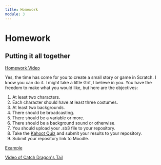 ```yaml
---
title: Homework
module: 3
---
```


# Homework

## Putting it all together

<p><a href="//www.youtube.com/embed/AT1LSPdAOMU" data-lity>Homework Video</a></p>

Yes, the time has come for you to create a small story or game in Scratch.  I know you can do it. I might take a little Grit, I believe in you.  You have the freedom to make what you would like, but here are the objectives:

1. At least two characters.
2. Each character should have at least three costumes.
3. At least two backgrounds.
4. There should be broadcasting.
5. There should be a variable or more.
6. There should be a background sound or otherwise.
7. You should upload your .sb3 file to your repository.
8. Take the <a href="https://kahoot.it/challenge/07502058?challenge-id=84387498-97d5-4d82-ae4e-eabb1c94cf58_1642450623670" target="_blank">Kahoot Quiz</a> and submit your results to your repository.
9. Submit your repository link to Moodle.

<a href="https://github.com/Montana-Media-Arts/120_CreativeCoding1-Fall2022-Samples/tree/main/Homework%203" target="_new">Example</a>

<a href="//youtube.com/watch?v=QuRk2_Sy9D0" data-lity>Video of Catch Dragon's Tail</a>